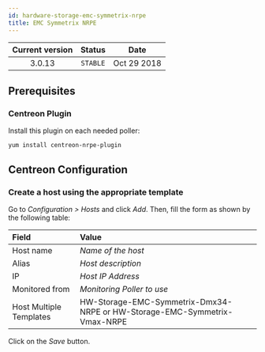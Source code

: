 ```yaml
---
id: hardware-storage-emc-symmetrix-nrpe
title: EMC Symmetrix NRPE
---
```


| Current version | Status | Date |
| :-: | :-: | :-: |
| 3.0.13 | `STABLE` | Oct 29 2018 |

## Prerequisites

### Centreon Plugin

Install this plugin on each needed poller:

``` shell
yum install centreon-nrpe-plugin
```

## Centreon Configuration

### Create a host using the appropriate template

Go to *Configuration \> Hosts* and click *Add*. Then, fill the form as shown by the following table:

| Field                   | Value                                                                     |
| :---------------------- | :------------------------------------------------------------------------ |
| Host name               | *Name of the host*                                                        |
| Alias                   | *Host description*                                                        |
| IP                      | *Host IP Address*                                                         |
| Monitored from          | *Monitoring Poller to use*                                                |
| Host Multiple Templates | HW-Storage-EMC-Symmetrix-Dmx34-NRPE or HW-Storage-EMC-Symmetrix-Vmax-NRPE |

Click on the *Save* button.

